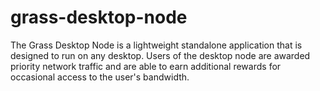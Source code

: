 # grass-desktop-node
The Grass Desktop Node is a lightweight standalone application that is designed to run on any desktop. Users of the desktop node are awarded priority network traffic and are able to earn additional rewards for occasional access to the user's bandwidth.
